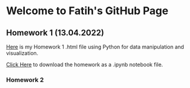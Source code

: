 # Welcome to Fatih's GitHub Page

## Homework 1 (13.04.2022)

  [Here](spring22-FatihMehmetYilmaz\Files\Homework1\Homework1.html) is my Homework 1 .html file using Python for data manipulation and visualization.
  
  [Click Here](spring22-FatihMehmetYilmaz\Files\Homework1\Homework1.html.ipynb) to download the homework as a .ipynb notebook file.
    
### Homework 2

